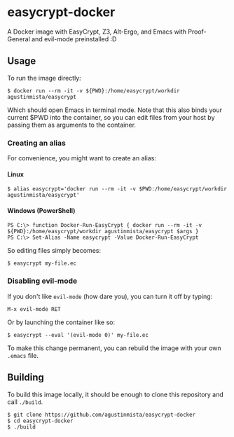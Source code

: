 # easycrypt-docker

A Docker image with EasyCrypt, Z3, Alt-Ergo, and Emacs with Proof-General and evil-mode preinstalled :D

## Usage

To run the image directly:

```
$ docker run --rm -it -v ${PWD}:/home/easycrypt/workdir agustinmista/easycrypt
```

Which should open Emacs in terminal mode. Note that this also binds your current $PWD into the container, so you can edit files from your host by passing them as arguments to the container.


### Creating an alias

For convenience, you might want to create an alias:

#### Linux

```
$ alias easycrypt='docker run --rm -it -v $PWD:/home/easycrypt/workdir agustinmista/easycrypt'
```

#### Windows (PowerShell)

```
PS C:\> function Docker-Run-EasyCrypt { docker run --rm -it -v ${PWD}:/home/easycrypt/workdir agustinmista/easycrypt $args }
PS C:\> Set-Alias -Name easycrypt -Value Docker-Run-EasyCrypt
```

So editing files simply becomes:

```
$ easycrypt my-file.ec
```


### Disabling evil-mode 

If you don't like `evil-mode` (how dare you), you can turn it off by typing:

```
M-x evil-mode RET
```

Or by launching the container like so:

```
$ easycrypt --eval '(evil-mode 0)' my-file.ec
```

To make this change permanent, you can rebuild the image with your own `.emacs` file.


## Building

To build this image locally, it should be enough to clone this repository and call `./build`.

```
$ git clone https://github.com/agustinmista/easycrypt-docker
$ cd easycrypt-docker
$ ./build
```
